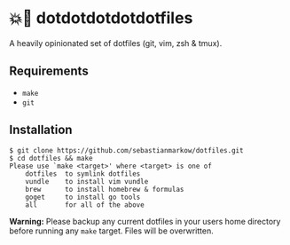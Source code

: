 # 💥🔫 dotdotdotdotdotfiles

A heavily opinionated set of dotfiles (git, vim, zsh & tmux).

## Requirements

* `make`
* `git`

## Installation

    $ git clone https://github.com/sebastianmarkow/dotfiles.git
    $ cd dotfiles && make
    Please use `make <target>' where <target> is one of
        dotfiles  to symlink dotfiles
        vundle    to install vim vundle
        brew      to install homebrew & formulas
        goget     to install go tools
        all       for all of the above

**Warning:** Please backup any current dotfiles in your users home directory before running any `make` target. Files will be overwritten.
